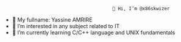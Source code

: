                                             👋 Hi, I’m @x86skwizer
- 🤝 My fullname: Yassine AMRIRE
- 🤖 I’m interested in any subject related to IT
- 🧠 I’m currently learning C/C++ language and UNIX fundamentals 
